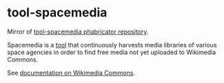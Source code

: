 # tool-spacemedia

Mirror of [tool-spacemedia phabricator repository](https://phabricator.wikimedia.org/source/tool-spacemedia).

Spacemedia is a [tool](https://tools.wmflabs.org/spacemedia) that continuously harvests media libraries of various space agencies in order to find free media not yet uploaded to Wikimedia Commons.

See [documentation on Wikimedia Commons](https://commons.wikimedia.org/wiki/Commons:Spacemedia).
